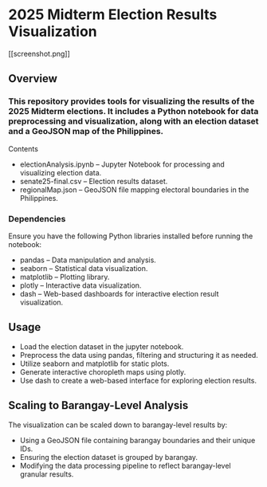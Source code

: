 # 2025 Midterm Election Results Visualization
[[screenshot.png]]
## Overview
### This repository provides tools for visualizing the results of the 2025 Midterm elections. It includes a Python notebook for data preprocessing and visualization, along with an election dataset and a GeoJSON map of the Philippines.
Contents
- electionAnalysis.ipynb – Jupyter Notebook for processing and visualizing election data.
- senate25-final.csv – Election results dataset.
- regionalMap.json – GeoJSON file mapping electoral boundaries in the Philippines.
### Dependencies
Ensure you have the following Python libraries installed before running the notebook:
- pandas – Data manipulation and analysis.
- seaborn – Statistical data visualization.
- matplotlib – Plotting library.
- plotly – Interactive data visualization.
- dash – Web-based dashboards for interactive election result visualization.
## Usage
- Load the election dataset in the jupyter notebook.
- Preprocess the data using pandas, filtering and structuring it as needed.
- Utilize seaborn and matplotlib for static plots.
- Generate interactive choropleth maps using plotly.
- Use dash to create a web-based interface for exploring election results.
## Scaling to Barangay-Level Analysis
The visualization can be scaled down to barangay-level results by:
- Using a GeoJSON file containing barangay boundaries and their unique IDs.
- Ensuring the election dataset is grouped by barangay.
- Modifying the data processing pipeline to reflect barangay-level granular results.

